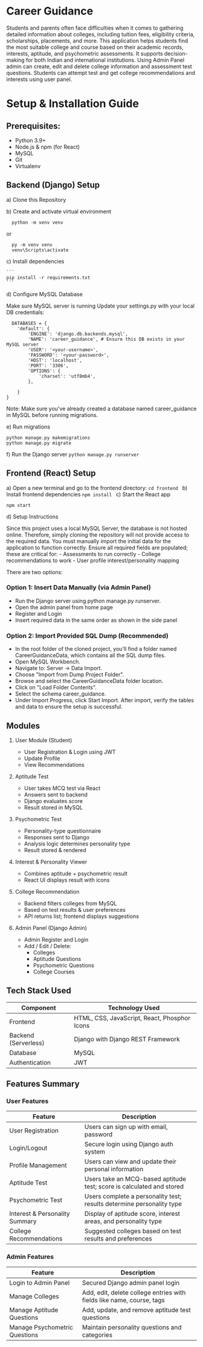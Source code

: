 # Career Guidance

Students and parents often face difficulties when it comes to gathering detailed information about colleges, including tuition fees, eligibility criteria, scholarships, placements, and more. This application helps students find the most suitable college and course based on their academic records, interests, aptitude, and psychometric assessments. It supports decision-making for both Indian and international institutions. Using Admin Panel admin can create, edit and delete college information and assessment test questions. Students can attempt test and get college recommendations and interests using user panel.

#  Setup & Installation Guide
## Prerequisites:
- Python 3.9+ 
- Node.js & npm (for React) 
- MySQL 
- Git 
- Virtualenv
  
## Backend (Django) Setup

  a)  Clone this Repository
  
  b)  Create and activate virtual environment
    
  ```
    python -m venv venv
  ```
  or
  ```
    py -m venv venv 
    venv\Scripts\activate
  ```

 c)  Install dependencies
 
    ```
    pip install -r requirements.txt 
    ```
    
 d) Configure MySQL Database 

   Make sure MySQL server is running 
   Update your settings.py with your local DB credentials: 
   
  ```
    DATABASES = { 
      'default': { 
          'ENGINE': 'django.db.backends.mysql', 
          'NAME': 'career_guidance', # Ensure this DB exists in your  MySQL server 
          'USER': '<your-username>', 
          'PASSWORD': '<your-password>', 
          'HOST': 'localhost', 
          'PORT': '3306', 
          'OPTIONS': { 
              'charset': 'utf8mb4', 
          }, 
   
      } 
  }
  ```

  Note: Make sure you've already created a database named career_guidance in MySQL before running migrations. 

  e) Run migrations 
  ```
  python manage.py makemigrations 
  python manage.py migrate
  ```
  f) Run the Django server 
    ```
      python manage.py runserver
    ```

  ## Frontend (React) Setup
  
  a) Open a new terminal and go to the frontend directory:
    ```
    cd frontend 
    ```
  b) Install frontend dependencies
    ```
    npm install 
    ```
  c) Start the React app 

  ```
  npm start
  ```

  d) Setup Instructions 

  Since this project uses a local MySQL Server, the database is not hosted online. Therefore, simply cloning the repository will not provide access to the required data. You must manually import the initial data for the application to function correctly. Ensure all required fields are populated; these are critical for: 
    - Assessments to run correctly 
    - College recommendations to work 
    - User profile interest/personality mapping 

  There are two options: 
  ### Option 1: Insert Data Manually (via Admin Panel)
  
  - Run the Django server using python manage.py runserver. 
  - Open the admin panel from home page 
  - Register and Login 
  - Insert required data in the same order as shown in the side panel

  ### Option 2: Import Provided SQL Dump (Recommended) 
  - In the root folder of the cloned project, you'll find a folder named CareerGuidanceData, which contains all the SQL dump files.
  - Open MySQL Workbench.
  - Navigate to: Server → Data Import.
  - Choose "Import from Dump Project Folder".
  - Browse and select the CareerGuidanceData folder location.
  - Click on "Load Folder Contents".
  - Select the schema career_guidance.
  - Under Import Progress, click Start Import.
After import, verify the tables and data to ensure the setup is successful.

  ## Modules 
  
  1. User Module (Student)
     
     - User Registration & Login using JWT
     - Update Profile
     - View Recommendations
       
  2. Aptitude Test
     
     - User takes MCQ test via React
     - Answers sent to backend 
     - Django evaluates score 
     - Result stored in MySQL
       
  3. Psychometric Test
     
     - Personality-type questionnaire
     - Responses sent to Django
     - Analysis logic determines personality type
     - Result stored & rendered
       
  4. Interest & Personality Viewer
     
     - Combines aptitude + psychometric result
     - React UI displays result with icons
       
  5. College Recommendation
     
     - Backend filters colleges from MySQL
     - Based on test results & user preferences
     - API returns list; frontend displays suggestions
       
  6. Admin Panel (Django Admin)
     
     - Admin Register and Login
     - Add / Edit / Delete:
         - Colleges
         - Aptitude Questions
         - Psychometric Questions
         - College Courses
           
  ## Tech Stack Used
  
  | Component            | Technology Used                              |
  | -------------------- | -------------------------------------------- |
  | Frontend             | HTML, CSS, JavaScript, React, Phosphor Icons |
  | Backend (Serverless) | Django with Django REST Framework            |
  | Database             | MySQL                                        |
  | Authentication       | JWT                                          |

  ## Features Summary

  ### User Features
  
  | Feature                        | Description                                                           |
  | ------------------------------ | --------------------------------------------------------------------- |
  | User Registration              | Users can sign up with email, password                                |
  | Login/Logout                   | Secure login using Django auth system                                 |
  | Profile Management             | Users can view and update their personal information                  |
  | Aptitude Test                  | Users take an MCQ-based aptitude test; score is calculated and stored |
  | Psychometric Test              | Users complete a personality test; results determine personality type |
  | Interest & Personality Summary | Display of aptitude score, interest areas, and personality type       |
  | College Recommendations        | Suggested colleges based on test results and preferences              |

  ### Admin Features

  | Feature                       | Description                                                           |
  | ----------------------------- | --------------------------------------------------------------------- |
  | Login to Admin Panel          | Secured Django admin panel login                                      |
  | Manage Colleges               | Add, edit, delete college entries with fields like name, course, tags |
  | Manage Aptitude Questions     | Add, update, and remove aptitude test questions                       |
  | Manage Psychometric Questions | Maintain personality questions and categories                         |

  



     
       

